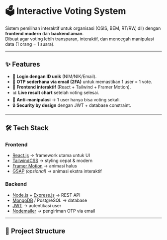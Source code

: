 # 🗳️ Interactive Voting System

Sistem pemilihan interaktif untuk organisasi (OSIS, BEM, RT/RW, dll) dengan **frontend modern** dan **backend aman**.  
Dibuat agar voting lebih transparan, interaktif, dan mencegah manipulasi data (1 orang = 1 suara).

---

## ✨ Features
- 🔑 **Login dengan ID unik** (NIM/NIK/Email).
- 🔐 **OTP sederhana via email (2FA)** untuk memastikan 1 user = 1 vote.
- 🎨 **Frontend interaktif** (React + Tailwind + Framer Motion).
- 📊 **Live result chart** setelah voting selesai.
- 🚫 **Anti-manipulasi** → 1 user hanya bisa voting sekali.
- 🔒 **Security by design** dengan JWT + database constraint.

---

## 🛠️ Tech Stack

### Frontend
- [React.js](https://react.dev/) → framework utama untuk UI
- [TailwindCSS](https://tailwindcss.com/) → styling cepat & modern
- [Framer Motion](https://www.framer.com/motion/) → animasi halus
- [GSAP](https://greensock.com/gsap/) *(opsional)* → animasi ekstra interaktif

### Backend
- [Node.js](https://nodejs.org/) + [Express.js](https://expressjs.com/) → REST API
- [MongoDB](https://www.mongodb.com/) / PostgreSQL → database
- [JWT](https://jwt.io/) → autentikasi user
- [Nodemailer](https://nodemailer.com/) → pengiriman OTP via email

---

## 📂 Project Structure
